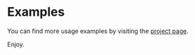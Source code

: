 # Examples

You can find more usage examples by visiting the [project page](https://github.com/cloudstateio/springboot-support/tree/master/examples).

Enjoy.